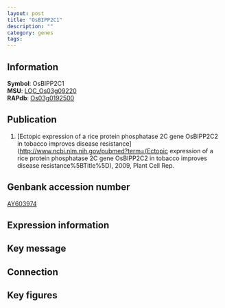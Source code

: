 ```yaml
---
layout: post
title: "OsBIPP2C1"
description: ""
category: genes
tags: 
---
```


## Information
__Symbol__: OsBIPP2C1  
__MSU__: [LOC_Os03g09220](http://rice.plantbiology.msu.edu/cgi-bin/ORF_infopage.cgi?orf=LOC_Os03g09220)  
__RAPdb__: [Os03g0192500](http://rapdb.dna.affrc.go.jp/viewer/gbrowse_details/irgsp1?name=Os03g0192500)  

## Publication
1. [Ectopic expression of a rice protein phosphatase 2C gene OsBIPP2C2 in tobacco improves disease resistance](http://www.ncbi.nlm.nih.gov/pubmed?term=(Ectopic expression of a rice protein phosphatase 2C gene OsBIPP2C2 in tobacco improves disease resistance%5BTitle%5D), 2009, Plant Cell Rep.

## Genbank accession number
[AY603974](http://www.ncbi.nlm.nih.gov/nuccore/AY603974)

## Expression information

## Key message

## Connection

## Key figures


